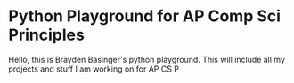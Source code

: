 # Python Playground for AP Comp Sci Principles

Hello, this is Brayden Basinger's python playground. This will include all my projects and stuff I am  working on for AP CS P
